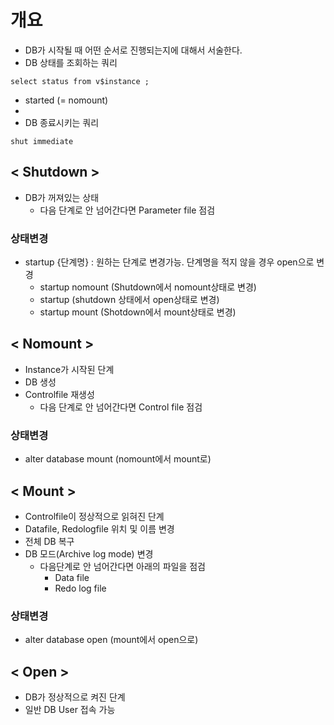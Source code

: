# 개요
- DB가 시작될 때 어떤 순서로 진행되는지에 대해서 서술한다. 
- DB 상태를 조회하는 쿼리
```
select status from v$instance ; 
```
  - started (= nomount)
  - 
- DB 종료시키는 쿼리
```
shut immediate
```

## &lt; Shutdown > 
- DB가 꺼져있는 상태 
  - 다음 단계로 안 넘어간다면 Parameter file 점검
### 상태변경 
- startup {단계명} : 원하는 단계로 변경가능. 단계명을 적지 않을 경우 open으로 변경
   - startup nomount (Shutdown에서 nomount상태로 변경)
   - startup (shutdown 상태에서 open상태로 변경)
   - startup mount (Shotdown에서 mount상태로 변경)

## &lt; Nomount > 
- Instance가 시작된 단계
- DB 생성
- Controlfile 재생성
  - 다음 단계로 안 넘어간다면 Control file 점검
  
### 상태변경
- alter database mount (nomount에서 mount로)

## &lt; Mount > 
- Controlfile이 정상적으로 읽혀진 단계
- Datafile, Redologfile 위치 및 이름 변경
- 전체 DB 복구
- DB 모드(Archive log mode) 변경
  - 다음단계로 안 넘어간다면 아래의 파일을 점검
    - Data file
    - Redo log file
### 상태변경
- alter database open (mount에서 open으로)

## &lt; Open > 
- DB가 정상적으로 켜진 단계
- 일반 DB User 접속 가능 

